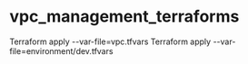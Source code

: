 # vpc_management_terraforms
Terraform apply --var-file=vpc.tfvars
Terraform apply --var-file=environment/dev.tfvars

